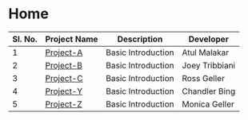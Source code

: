 # Home 
| Sl. No. | Project Name | Description |Developer | 
| --- | --- | --- | --- |
| 1 | [Project-A](https://github.com/executable16/Home/tree/Project-A) | Basic Introduction | Atul Malakar |
| 2 | [Project-B](https://github.com/executable16/Home/tree/Project-B) | Basic Introduction | Joey Tribbiani |
| 3 | [Project-C](https://github.com/executable16/Home/tree/Project-C) | Basic Introduction | Ross Geller |
| 4 | [Project-Y](https://github.com/executable16/Home/tree/Project-Y) | Basic Introduction | Chandler Bing |
| 5 | [Project-Z](https://github.com/executable16/Home/tree/Project-Z) | Basic Introduction | Monica Geller |

